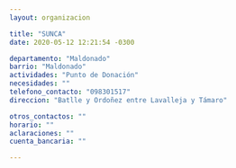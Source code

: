 ```yaml
---
layout: organizacion

title: "SUNCA"
date: 2020-05-12 12:21:54 -0300

departamento: "Maldonado"
barrio: "Maldonado"
actividades: "Punto de Donación"
necesidades: ""
telefono_contacto: "098301517"
direccion: "Batlle y Ordoñez entre Lavalleja y Támaro"

otros_contactos: ""
horario: ""
aclaraciones: ""
cuenta_bancaria: ""

---
```

